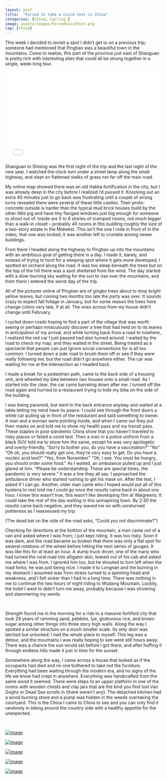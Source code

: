 ```yaml
---
layout: post
title:  "Forced to take a Covid test in China"
categories: [China, Cycling ]
image: assets/images/ForcedCovidTest.png
tag: [China]
---
```





<p>This week I decided to revisit a spot I didn&rsquo;t get to on a previous trip; someone had mentioned that Pingtian was a beautiful town in the mountains. Come to realize, this part of the province just east of Shaoguan is pretty rich with interesting sites that could all be strung together in a single, week-long tour.</p>

<div data-oembed-url="https://va.media.tumblr.com/tumblr_r5a9tfVqEK1ubdk8f_720.mp4">
<div>
<div style="height:0; left:0; padding-bottom:56.25%; position:relative; width:100%"><iframe allow="encrypted-media *;" allowfullscreen="" src="//if-cdn.com/h2nwtXD" style="top: 0; left: 0; width: 100%; height: 100%; position: absolute; border: 0;" tabindex="-1"></iframe></div>
</div>
<script async="" charset="utf-8" src="//if-cdn.com/embed.js"></script>
</div>

<p>Shaoguan to Shixing was the first night of the trip and the last night of the new year. I watched the clock turn under a street lamp along the small highway, and slept on flattened stalks of grass not far off the main road.</p>

<p>My online map showed there was an old Hakka fortification in the city, but I was already deep in the city before I realized I&rsquo;d passed it. Knocking out an extra 40 minutes just to go back was frustrating until a couple of wrong turns revealed there were several of these little castles. Their proto-concrete outside is harder than the typical mud brick houses build by the other little pig and have tiny flanged windows just big enough for someone to shoot out of. Inside are 5 to 6 stories of cramped rooms, not much bigger than a walk-in closet &ndash; probably 40 rooms in this building roughly the size of a two-story estate in the Midwest. This isn&rsquo;t the one I rode in front of in the video, that one was locked; it was another left to crumble among newer buildings.</p>

<p>From there I headed along the highway to Pingtian up into the mountains with an ambitious goal of getting there in a day.&nbsp;I made it, barely, and instead of trying to hunt for a sleeping spot where it gets more developed, I spotted an orchard along the road. It was too steep beneath the trees but on the top of the hill there was a spot sheltered from the wind. The day started with a slow-burning sky waiting for the sun to rise over the mountains, and from there I entered the worst day of the trip.</p>

<p>All of the pictures online of Pingtian are of gingko trees about to drop bright yellow leaves, but coming two months too late the party was over. It sounds crazy to expect fall foliage in January, but for some reason the trees here change colors very late, if at all. The ones across from my house didn&rsquo;t change until February.</p>

<p>I cycled down roads hoping to find a part of the village that was worth seeing or perhaps miraculously discover a tree that had held on to its leaves in anticipation of my arrival, and while turning back from a road to nowhere, I realized the red car I just passed had also turned around. I waited by the road to check my map, and they waited in the street. Being treated as a spectacle that people can just ignore social conventions for is all too common. I turned down a side road to brush them off or see if they were really following me, but the road didn&rsquo;t go anywhere either. The car was waiting for me at the intersection as I headed back.</p>

<p>I made a break for a pedestrian path, came to the back side of a housing unit, and wheeled my bike between two houses onto a small road. As I started into the clear, the car came barreling down after me. I turned off the road again and hurried to a restaurant trying to hide my bike on the side of the building.</p>

<p>I was being paranoid, but went in the back entrance anyway and waited at a table letting my mind have its peace. I could see through the front doors a white car pulling up in front of the restaurant and said something to owner. A man and a woman were pointing inside, and when I came out they put their masks on and told me to show my health pass and my transit pass. These staples in post-pandemic China show that you haven&rsquo;t traveled to risky places or failed a covid test. Then a man in a police uniform from a black SUV told me to show him the same, except he was very apologetic and overly-friendly. &ldquo;Sorry to bother you, do you have a vaccination?&rdquo; &ldquo;No&rdquo; &ldquo;Oh ok, you should really get one, they&rsquo;re very easy to get. Do you have a nucleic acid test?&rdquo; &ldquo;Yes, from November&rdquo; &ldquo;Oh, I see. You must be hungry, you should order some food.&rdquo; As I waited, an ambulance pulled up and I just glared at him. &ldquo;Please be understanding. These are special times, the pandemic is very severe.&rdquo; It was a line they all say. I approached the ambulance driver who started rushing to get his mask on. After the test, I asked if I can go. Another, older man came who I hoped would put all of this hysteria to rest told me I could go once the results came back in about one hour. I knew this wasn&rsquo;t true, this wasn&rsquo;t like developing film at Walgreens. It could take the rest of the day waiting in this uninspiring town. By 2:30 the results came back negative, and they waved me on with unreturned politeness as I reassessed my trip.</p>

<p>(The dead bat on the side of the road asks, &ldquo;Could you not discriminate?&rdquo;)</p>

<p>Checking for directions at the bottom of the mountain, a man came out of a van and asked where I was from; I just kept riding. It was too risky. Soon it was dark, and the road became so broken that there was only a flat spot for several rotations of the wheel before hitting the next series of gouges. It was like this for at least an hour. A dump truck driver, one of the many who had turned the rural road into alligator skin, leaned out of his cab and asked me where I was from. I ignored him too, but he shouted to turn left when the road forks; he was just being nice. I made it to Longnan and the burning in my stomach I assumed was from stress turned to a spinning head and weakness, and I felt sicker than I had in a long time. There was nothing in me to continue the two hours of night riding to Wudang Mountain. Luckily, the hotel I went to didn&rsquo;t turn me away, probably because I was shivering and stammering my words.</p>

<p>&nbsp;</p>

<p>Strength found me in the morning for a ride to a massive fortified city that took 29 years of ramming sand, pebbles, lye, gluttonous rice, and brown sugar among other things into three story high walls. Along the way I spotted a similar structure on a much smaller scale. Its only door was latched but unlocked; I had the whole place to myself. This leg was a detour, and the mountains I was really hoping to see were still hours away. There was a chance the sun would set before I got there, and after huffing it through endless hills made it just in time for the sunset.</p>

<p>Somewhere along the way, I came across a house that looked as if the occupants had died and no one bothered to take out the furniture. Everything had been waiting through the modern era, and no signs of the life we know had crept in anywhere. Everything was handcrafted from the same wood it seemed. There were steps to an upper platform in one of the rooms with wooden chests and clay jars that are the kind you find lost Van Goghs or Dead Sea scrolls in (there weren&rsquo;t any). The detached kitchen had a wood burning stove and a pump was hidden in the weeds overtaking the courtyard. This is the China I came to China to see and you can only find it randomly in biking around the country side with a healthy appetite for the unexpected.</p>

<p>&nbsp;</p>

<p id="column2"><a href="https://64.media.tumblr.com/dab2f7ec99d8a0fbf9445c82f914a24a/7c52c481d28d7025-86/s500x750/55972ad0019602d58b96f15382be503784ec8f27.jpg"><img alt="image" class="image post_media_photo" src="https://64.media.tumblr.com/dab2f7ec99d8a0fbf9445c82f914a24a/7c52c481d28d7025-86/s500x750/55972ad0019602d58b96f15382be503784ec8f27.jpg" /></a></p>

<p id="column2"><a href="https://64.media.tumblr.com/057e98dba73bf83140397708a700c6da/7c52c481d28d7025-32/s500x750/27d2fb9eea729d91636a732defafd65be67b8c4b.jpg"><img alt="image" class="image post_media_photo" src="https://64.media.tumblr.com/057e98dba73bf83140397708a700c6da/7c52c481d28d7025-32/s500x750/27d2fb9eea729d91636a732defafd65be67b8c4b.jpg" /></a></p>

<p id="column3"><a href="https://64.media.tumblr.com/8847d013c93825378f8f465b65c621e8/7c52c481d28d7025-e9/s500x750/acf8e215643facca27da27fc82ca823a2ced9dec.jpg"><img alt="image" class="image post_media_photo" src="https://64.media.tumblr.com/8847d013c93825378f8f465b65c621e8/7c52c481d28d7025-e9/s500x750/acf8e215643facca27da27fc82ca823a2ced9dec.jpg" /></a></p>

<p id="column3"><a href="https://64.media.tumblr.com/33dc0de1ec0f786dbc900687e7e0a9ad/7c52c481d28d7025-7c/s500x750/f578e386c2390e4658973fa9449ee2318f9b11d6.jpg"><img alt="image" class="image post_media_photo" src="https://64.media.tumblr.com/33dc0de1ec0f786dbc900687e7e0a9ad/7c52c481d28d7025-7c/s500x750/f578e386c2390e4658973fa9449ee2318f9b11d6.jpg" /></a></p>

<p id="column3" ><a href="https://64.media.tumblr.com/af179c7688df1f1b9abdfad36836b89c/7c52c481d28d7025-72/s500x750/3f636f31a94266b489340c28f60a57bb414176f7.jpg"><img alt="image" class="image post_media_photo" src="https://64.media.tumblr.com/af179c7688df1f1b9abdfad36836b89c/7c52c481d28d7025-72/s500x750/3f636f31a94266b489340c28f60a57bb414176f7.jpg" /></a></p>

